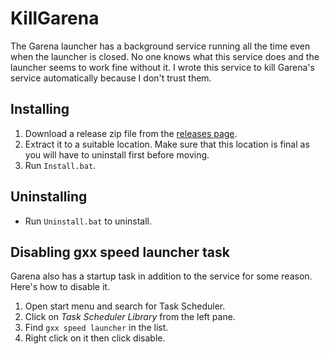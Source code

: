 # KillGarena
The Garena launcher has a background service running all the time even when the launcher is closed. No one knows what this service does and the launcher seems to work fine without it. I wrote this service to kill Garena's service automatically because I don't trust them.


## Installing
1. Download a release zip file from the [releases page](https://github.com/SadmanTariq/kill-garena/releases/).
2. Extract it to a suitable location. Make sure that this location is final as you will have to uninstall first before moving.
3. Run `Install.bat`.

## Uninstalling
* Run `Uninstall.bat` to uninstall.

## Disabling gxx speed launcher task
Garena also has a startup task in addition to the service for some reason. Here's how to disable it.
1. Open start menu and search for Task Scheduler.
2. Click on *Task Scheduler Library* from the left pane.
3. Find `gxx speed launcher` in the list.
4. Right click on it then click disable.
